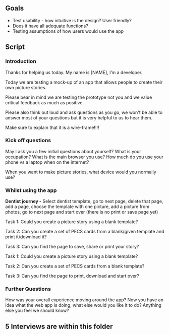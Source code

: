 ## Goals

- Test usability - how intuitive is the design? User friendly?
- Does it have all adequate functions?
- Testing assumptions of how users would use the app

## Script

### Introduction

Thanks for helping us today. My name is [NAME], I’m a developer. 

Today we are testing a mock-up of an app that allows people to create their own picture stories.

Please bear in mind we are testing the prototype not you and we value critical feedback as much as positive. 

Please also think out loud and ask questions as you go, we won't be able to answer most of your questions but it is very helpful to us to hear them.

Make sure to explain that it is a wire-frame!!!!  

### Kick off questions

May I ask you a few initial questions about yourself?
What is your occupation?
What is the main browser you use?
How much do you use your phone vs a laptop when on the internet?

When you want to make picture stories, what device would you normally use?

### Whilst using the app

**Dentist journey -** Select dentist template, go to next page, delete that page, add a page, choose the template with one picture, add a picture from photos, go to next page and start over (there is no print or save page yet)

Task 1: Could you create a picture story using a blank template?

Task 2: Can you create a set of PECS cards from a blank/given template and print it/download it?

Task 3: Can you find the page to save, share or print your story?

Task 1: Could you create a picture story using a blank template?

Task 2: Can you create a set of PECS cards from a blank template?

Task 3: Can you find the page to print, download and start over?

### Further Questions

How was your overall experience moving around the app?
Now you have an idea what the web app is doing, what else would you like it to do?
Anything else you feel we should know?

##  5 Interviews are within this folder


